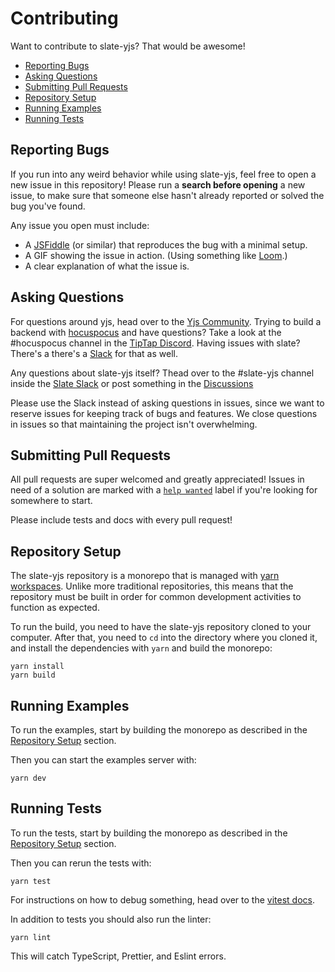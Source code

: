 # Contributing

Want to contribute to slate-yjs? That would be awesome!

- [Reporting Bugs](contributing.md#reporting-bugs)
- [Asking Questions](contributing.md#asking-questions)
- [Submitting Pull Requests](contributing.md#submitting-pull-requests)
- [Repository Setup](contributing.md#repository-setup)
- [Running Examples](contributing.md#running-examples)
- [Running Tests](contributing.md#running-tests)

## Reporting Bugs

If you run into any weird behavior while using slate-yjs, feel free to open a new issue in this repository! Please run a **search before opening** a new issue, to make sure that someone else hasn't already reported or solved the bug you've found.

Any issue you open must include:

- A [JSFiddle](https://jsfiddle.net/) (or similar) that reproduces the bug with a minimal setup.
- A GIF showing the issue in action. \(Using something like [Loom](https://loom.com).\)
- A clear explanation of what the issue is.

## Asking Questions

For questions around yjs, head over to the [Yjs Community](https://discuss.yjs.dev/). Trying to build a backend with [hocuspocus](https://www.hocuspocus.dev/) and have questions? Take a look at the #hocuspocus channel in the [TipTap Discord](https://discord.com/invite/WtJ49jGshW). Having issues with slate? There's a there's a [Slack](https://slate-slack.herokuapp.com/) for that as well.

Any questions about slate-yjs itself? Thead over to the #slate-yjs channel inside the [Slate Slack](https://slate-slack.herokuapp.com/) or post something in the [Discussions](https://github.com/BitPhinix/slate-yjs/discussions)

Please use the Slack instead of asking questions in issues, since we want to reserve issues for keeping track of bugs and features. We close questions in issues so that maintaining the project isn't overwhelming.

## Submitting Pull Requests

All pull requests are super welcomed and greatly appreciated! Issues in need of a solution are marked with a [`help wanted`](https://github.com/BitPhinix/slate-yjs/labels/help%20wanted) label if you're looking for somewhere to start.

Please include tests and docs with every pull request!

## Repository Setup

The slate-yjs repository is a monorepo that is managed with [yarn workspaces](https://yarnpkg.com/features/workspaces). Unlike more traditional repositories, this means that the repository must be built in order for common development activities to function as expected.

To run the build, you need to have the slate-yjs repository cloned to your computer. After that, you need to `cd` into the directory where you cloned it, and install the dependencies with `yarn` and build the monorepo:

```text
yarn install
yarn build
```

## Running Examples

To run the examples, start by building the monorepo as described in the [Repository Setup](contributing.md#repository-setup) section.

Then you can start the examples server with:

```text
yarn dev
```

## Running Tests

To run the tests, start by building the monorepo as described in the [Repository Setup](contributing.md#repository-setup) section.

Then you can rerun the tests with:

```text
yarn test
```

For instructions on how to debug something, head over to the [vitest docs](https://vitest.dev/guide/debugging.html).

In addition to tests you should also run the linter:

```text
yarn lint
```

This will catch TypeScript, Prettier, and Eslint errors.
